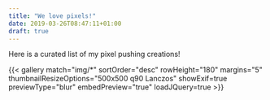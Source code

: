 ```yaml
---
title: "We love pixels!"
date: 2019-03-26T08:47:11+01:00
draft: true
---
```


Here is a curated list of my pixel pushing creations!

{{< gallery match="img/*" sortOrder="desc" rowHeight="180" margins="5" thumbnailResizeOptions="500x500 q90 Lanczos" showExif=true previewType="blur" embedPreview="true" loadJQuery=true >}}
